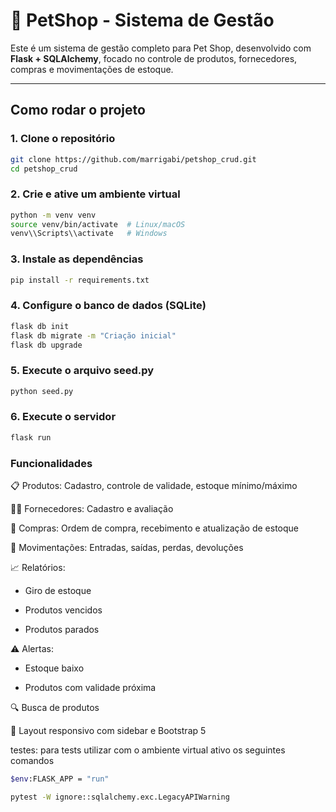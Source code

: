 # 🐾 PetShop - Sistema de Gestão

Este é um sistema de gestão completo para Pet Shop, desenvolvido com **Flask + SQLAlchemy**, focado no controle de produtos, fornecedores, compras e movimentações de estoque.

---

##  Como rodar o projeto

### 1. Clone o repositório

```bash
git clone https://github.com/marrigabi/petshop_crud.git
cd petshop_crud
```

### 2. Crie e ative um ambiente virtual 

```bash
python -m venv venv
source venv/bin/activate  # Linux/macOS
venv\\Scripts\\activate   # Windows
```

### 3. Instale as dependências
```bash
pip install -r requirements.txt
```

### 4. Configure o banco de dados (SQLite)
```bash
flask db init
flask db migrate -m "Criação inicial"
flask db upgrade
```
### 5. Execute o arquivo seed.py 

```bash
python seed.py
```
### 6. Execute o servidor
```bash
flask run
```

### Funcionalidades

📋 Produtos: Cadastro, controle de validade, estoque mínimo/máximo

👨‍💼 Fornecedores: Cadastro e avaliação

🛒 Compras: Ordem de compra, recebimento e atualização de estoque

🔄 Movimentações: Entradas, saídas, perdas, devoluções

📈 Relatórios:

- Giro de estoque

- Produtos vencidos

- Produtos parados

⚠️ Alertas:

- Estoque baixo

- Produtos com validade próxima

🔍 Busca de produtos

🎨 Layout responsivo com sidebar e Bootstrap 5


testes: para tests utilizar com o ambiente virtual ativo os seguintes comandos

```bash
$env:FLASK_APP = "run"
```

```bash
pytest -W ignore::sqlalchemy.exc.LegacyAPIWarning
```

